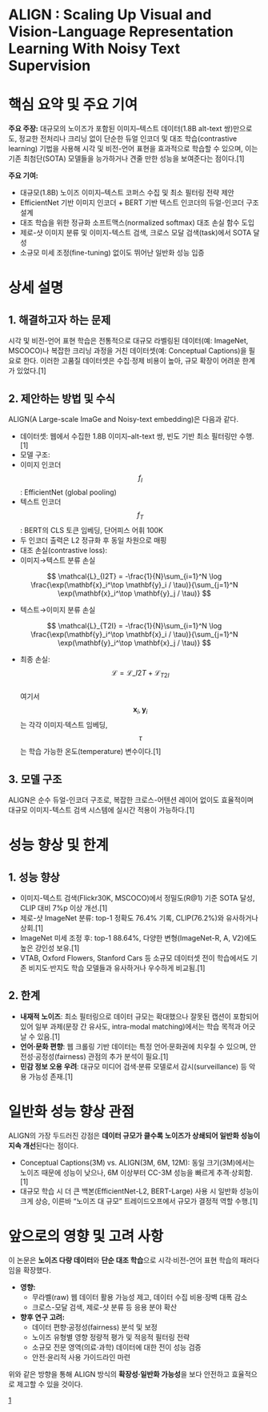 # ALIGN : Scaling Up Visual and Vision-Language Representation Learning With Noisy Text Supervision

# 핵심 요약 및 주요 기여

**주요 주장:** 대규모의 노이즈가 포함된 이미지–텍스트 데이터(1.8B alt-text 쌍)만으로도, 정교한 전처리나 크리닝 없이 단순한 듀얼 인코더 및 대조 학습(contrastive learning) 기법을 사용해 시각 및 비전-언어 표현을 효과적으로 학습할 수 있으며, 이는 기존 최첨단(SOTA) 모델들을 능가하거나 견줄 만한 성능을 보여준다는 점이다.[1]

**주요 기여:**  
- 대규모(1.8B) 노이즈 이미지–텍스트 코퍼스 수집 및 최소 필터링 전략 제안  
- EfficientNet 기반 이미지 인코더 + BERT 기반 텍스트 인코더의 듀얼-인코더 구조 설계  
- 대조 학습을 위한 정규화 소프트맥스(normalized softmax) 대조 손실 함수 도입  
- 제로-샷 이미지 분류 및 이미지-텍스트 검색, 크로스 모달 검색(task)에서 SOTA 달성  
- 소규모 미세 조정(fine-tuning) 없이도 뛰어난 일반화 성능 입증  

# 상세 설명

## 1. 해결하고자 하는 문제  
시각 및 비전-언어 표현 학습은 전통적으로 대규모 라벨링된 데이터(예: ImageNet, MSCOCO)나 복잡한 크리닝 과정을 거친 데이터셋(예: Conceptual Captions)을 필요로 한다. 이러한 고품질 데이터셋은 수집·정제 비용이 높아, 규모 확장이 어려운 한계가 있었다.[1]

## 2. 제안하는 방법 및 수식  
ALIGN(A Large-scale ImaGe and Noisy-text embedding)은 다음과 같다.

-  데이터셋: 웹에서 수집한 1.8B 이미지–alt-text 쌍, 빈도 기반 최소 필터링만 수행.[1]
-  모델 구조:  
  - 이미지 인코더 $$f_I$$: EfficientNet (global pooling)  
  - 텍스트 인코더 $$f_T$$: BERT의 CLS 토큰 임베딩, 단어피스 어휘 100K  
  - 두 인코더 출력은 L2 정규화 후 동일 차원으로 매핑  
-  대조 손실(contrastive loss):  
  - 이미지→텍스트 분류 손실  

$$
      \mathcal{L}_{I2T} = -\frac{1}{N}\sum_{i=1}^N \log \frac{\exp(\mathbf{x}_i^\top \mathbf{y}_i / \tau)}{\sum_{j=1}^N \exp(\mathbf{x}_i^\top \mathbf{y}_j / \tau)}
    $$  
  
  - 텍스트→이미지 분류 손실  

$$
      \mathcal{L}_{T2I} = -\frac{1}{N}\sum_{i=1}^N \log \frac{\exp(\mathbf{y}_i^\top \mathbf{x}_i / \tau)}{\sum_{j=1}^N \exp(\mathbf{y}_i^\top \mathbf{x}_j / \tau)}
    $$  
  
  - 최종 손실: $$\mathcal{L} = \mathcal{L}\_{I2T} + \mathcal{L}_{T2I}$$  
  여기서 $$\mathbf{x}_i, \mathbf{y}_i$$는 각각 이미지·텍스트 임베딩, $$\tau$$는 학습 가능한 온도(temperature) 변수이다.[1]

## 3. 모델 구조  
ALIGN은 순수 듀얼-인코더 구조로, 복잡한 크로스-어텐션 레이어 없이도 효율적이며 대규모 이미지-텍스트 검색 시스템에 실시간 적용이 가능하다.[1]

# 성능 향상 및 한계

## 1. 성능 향상  
- 이미지-텍스트 검색(Flickr30K, MSCOCO)에서 정밀도(R@1) 기준 SOTA 달성, CLIP 대비 7%p 이상 개선.[1]
- 제로-샷 ImageNet 분류: top-1 정확도 76.4% 기록, CLIP(76.2%)와 유사하거나 상회.[1]
- ImageNet 미세 조정 후: top-1 88.64%, 다양한 변형(ImageNet-R, A, V2)에도 높은 강인성 보유.[1]
- VTAB, Oxford Flowers, Stanford Cars 등 소규모 데이터셋 전이 학습에서도 기존 비지도·반지도 학습 모델들과 유사하거나 우수하게 비교됨.[1]

## 2. 한계  
- **내재적 노이즈**: 최소 필터링으로 데이터 규모는 확대했으나 잘못된 캡션이 포함되어 있어 일부 과제(문장 간 유사도, intra-modal matching)에서는 학습 목적과 어긋날 수 있음.[1]
- **언어·문화 편향**: 웹 크롤링 기반 데이터는 특정 언어·문화권에 치우칠 수 있으며, 안전성·공정성(fairness) 관점의 추가 분석이 필요.[1]
- **민감 정보 오용 우려**: 대규모 미디어 검색·분류 모델로서 감시(surveillance) 등 악용 가능성 존재.[1]

# 일반화 성능 향상 관점

ALIGN의 가장 두드러진 강점은 **데이터 규모가 클수록 노이즈가 상쇄되어 일반화 성능이 지속 개선**된다는 점이다.  
- Conceptual Captions(3M) vs. ALIGN(3M, 6M, 12M): 동일 크기(3M)에서는 노이즈 때문에 성능이 낮으나, 6M 이상부터 CC-3M 성능을 빠르게 추격·상회함.[1]
- 대규모 학습 시 더 큰 백본(EfficientNet-L2, BERT-Large) 사용 시 일반화 성능이 크게 상승, 이른바 “노이즈 대 규모” 트레이드오프에서 규모가 결정적 역할 수행.[1]

# 앞으로의 영향 및 고려 사항

이 논문은 **노이즈 다량 데이터**와 **단순 대조 학습**으로 시각·비전-언어 표현 학습의 패러다임을 확장했다.  
- **영향:**  
  - 무라벨(raw) 웹 데이터 활용 가능성 제고, 데이터 수집 비용·장벽 대폭 감소  
  - 크로스-모달 검색, 제로-샷 분류 등 응용 분야 확산  
- **향후 연구 고려:**  
  - 데이터 편향·공정성(fairness) 분석 및 보정  
  - 노이즈 유형별 영향 정량적 평가 및 적응적 필터링 전략  
  - 소규모 전문 영역(의료·과학) 데이터에 대한 전이 성능 검증  
  - 안전·윤리적 사용 가이드라인 마련  

위와 같은 방향을 통해 ALIGN 방식의 **확장성·일반화 가능성**을 보다 안전하고 효율적으로 제고할 수 있을 것이다.

[1](https://ppl-ai-file-upload.s3.amazonaws.com/web/direct-files/attachments/65988149/d91e7947-0dfe-41cd-9e0e-943f929e5086/2102.05918v2.pdf)
